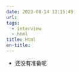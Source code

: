 ```yaml
---
date: 2023-08-14 12:15:49
url: 
tags: 
  - interview
  - html
title: Html
en-title: 
---
```


- 还没有准备呢